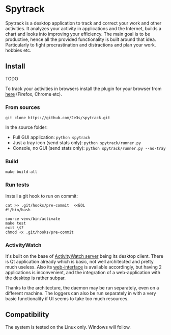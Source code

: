 # Spytrack

Spytrack is a desktop application to track and correct your work and other activities.
It analyzes your activity in applications and the Internet, builds a chart and looks into improving your efficiency.
The main goal is to be productive, hence all the provided functionality is built around that idea. Particularly to
fight procrastination and distractions and plan your work, hobbies etc.

## Install

TODO

To track your activities in browsers install the plugin for your browser from 
[here](https://github.com/ActivityWatch/aw-watcher-web) (Firefox, Chrome etc).

### From sources

```
git clone https://github.com/2e3s/spytrack.git
``` 
In the source folder:

- Full GUI application: `python spytrack`
- Just a tray icon (send stats only): `python spytrack/runner.py`
- Console, no GUI (send stats only): `python spytrack/runner.py --no-tray`

### Build

```
make build-all
```

### Run tests

Install a git hook to run on commit:
```
cat >> .git/hooks/pre-commit  <<EOL
#!/bin/bash

source venv/bin/activate
make test
exit \$?
chmod +x .git/hooks/pre-commit
```

### ActivityWatch

It's built on the base of [ActivityWatch server](https://github.com/ActivityWatch/aw-server/) being its desktop client. 
There is Qt application already which is basic, not well architected and pretty much useless. 
Also its [web-interface](http://localhost:5600) is available accordingly,
but having 2 applications is inconvenient, and the integration of a web-application with the desktop is rather subpar.

Thanks to the architecture, the daemon may be run separately, even on a different machine.
The loggers can also be run separately in with a very basic functionality if UI seems to take too much resources.

## Compatibility

The system is tested on the Linux only. Windows will follow.
